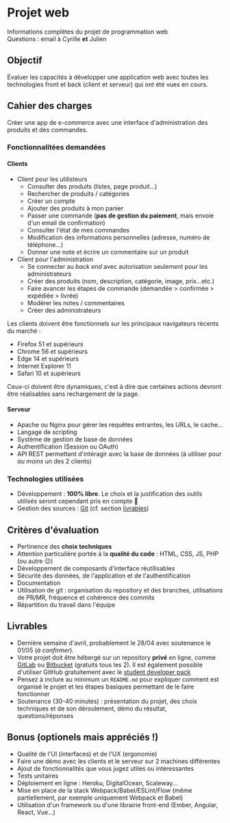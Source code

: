 # Projet web
Informations complètes du projet de programmation web  
Questions : email à Cyrille **et** Julien

## Objectif
Évaluer les capacités à développer une application web avec toutes les technologies front et back (client et serveur) qui ont été vues en cours.

## Cahier des charges
Créer une app de e-commerce avec une interface d'administration des produits et des commandes.

### Fonctionnalitées demandées
#### Clients
- Client pour les utilisteurs
  - Consulter des produits (listes, page produit...)
  - Rechercher de produits / catégories
  - Créer un compte
  - Ajouter des produits à mon panier
  - Passer une commande (**pas de gestion du paiement**, mais envoie d'un email de confirmation)
  - Consulter l'état de mes commandes
  - Modification des informations personnelles (adresse, numéro de téléphone...)
  - Donner une note et écrire un commentaire sur un produit
- Client pour l'administration
  - Se connecter au _back end_ avec autorisation seulement pour les administrateurs
  - Créer des produits (nom, description, catégorie, image, prix...etc.)
  - Faire avancer les étapes de commande (demandée > confirmée > expédiée > livrée)
  - Modérer les notes / commentaires
  - Créer des administrateurs
  
Les clients doivent être fonctionnels sur les principaux navigateurs récents du marché : 

- Firefox 51 et supérieurs
- Chrome 56 et supérieurs
- Edge 14 et supérieurs
- Internet Explorer 11
- Safari 10 et supérieurs

Ceux-ci doivent être dynamiques, c'est à dire que certaines actions devront être réalisables sans rechargement de la page.

#### Serveur
- Apache ou Nginx pour gérer les requêtes entrantes, les URLs, le cache...
- Langage de scripting
- Système de gestion de base de données
- Authentification (Session ou OAuth)
- API REST permettant d'intéragir avec la base de données (à utiliser pour _au moins_ un des 2 clients)

### Technologies utilisées
- Développement : **100% libre**. Le choix et la justification des outils utilisés seront cependant pris en compte :eyes:
- Gestion des sources : [Git](https://git-scm.com/) (cf. section [livrables](#livrables))

## Critères d'évaluation
- Pertinence des **choix techniques**
- Attention particulière portée à la **qualité du code** : HTML, CSS, JS, PHP (ou autre 😉)
- Développement de composants d'interface réutilisables
- Sécurité des données, de l'application et de l'authentification
- Documentation
- Utilisation de git : organisation du repository et des branches, utilisations de PR/MR, fréquence et cohérence des commits
- Répartition du travail dans l'équipe

## Livrables
- Dernière semaine d'avril, probablement le 28/04 avec soutenance le 01/05 (_à confirmer_).
- Votre projet doit être hébergé sur un repository **privé** en ligne, comme [GitLab](https://about.gitlab.com/) ou [Bitbucket](https://bitbucket.org/) (gratuits tous les 2). Il est également possible d'utiliser GitHub gratuitement avec le [student developer pack](https://education.github.com/pack)
- Pensez à inclure au minimum un `README.md` pour expliquer comment est organisé le projet et les étapes basiques permettant de le faire fonctionner
- Soutenance (30-40 minutes) : présentation du projet, des choix techniques et de son déroulement, démo du résultat, questions/réponses

## Bonus (optionels mais appréciés !)
- Qualité de l'UI (interfaces) et de l'UX (ergonomie)
- Faire une démo avec les clients et le serveur sur 2 machines différentes
- Ajout de fonctionnalités que vous jugez utiles ou intéressantes
- Tests unitaires
- Déploiement en ligne : Heroku, DigitalOcean, Scaleway...
- Mise en place de la stack Webpack/Babel/ESLint/Flow (même partiellement, par exemple uniquement Webpack et Babel)
- Utilisation d'un framework ou d'une librairie front-end (Ember, Angular, React, Vue...)
